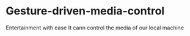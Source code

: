 # Gesture-driven-media-control
Entertainment with ease
It cann control the media of our local machine